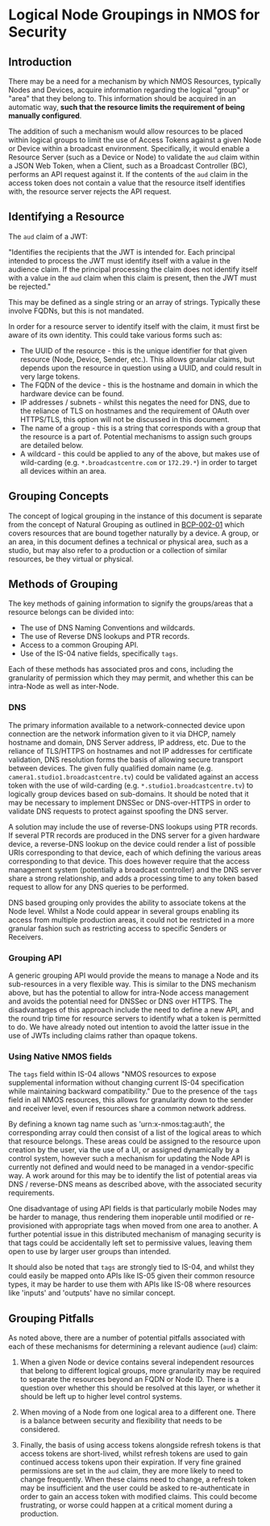 # Logical Node Groupings in NMOS for Security

## Introduction

There may be a need for a mechanism by which NMOS Resources, typically Nodes and Devices, acquire
information regarding the logical "group" or "area" that they belong to. This information should be
acquired in an automatic way, __such that the resource limits the requirement of being manually
configured__.

The addition of such a mechanism would allow resources to be placed within logical groups to limit
the use of Access Tokens against a given Node or Device within a broadcast environment. Specifically,
it would enable a Resource Server (such as a Device or Node) to validate the `aud` claim within a
JSON Web Token, when a Client, such as a Broadcast Controller (BC), performs an API request against
it. If the contents of the `aud` claim in the access token does not contain a value that the resource
itself identifies with, the resource server rejects the API request.

## Identifying a Resource

The `aud` claim of a JWT:

"Identifies the recipients that the JWT is intended for. Each principal intended to process the JWT
must identify itself with a value in the audience claim. If the principal
processing the claim does not identify itself with a value in the `aud` claim when this claim is
present, then the JWT must be rejected."

This may be defined as a single string or an array of strings. Typically these involve FQDNs, but this is not mandated.

In order for a resource server to identify itself with the claim, it must first be aware of its own
identity. This could take various forms such as:
- The UUID of the resource - this is the unique identifier for that given resource (Node, Device,
  Sender, etc.). This allows granular claims, but depends upon the resource in question using a UUID, and could result
  in very large tokens.
- The FQDN of the device - this is the hostname and domain in which the hardware device can be found.
- IP addresses / subnets - whilst this negates the need for DNS, due to the reliance of TLS on
  hostnames and the requirement of OAuth over HTTPS/TLS, this option will not be discussed in this
  document.
- The name of a group - this is a string that corresponds with a group that the resource is a part
  of. Potential mechanisms to assign such groups are detailed below.
- A wildcard - this could be applied to any of the above, but makes use of wild-carding (e.g.
  `*.broadcastcentre.com` or `172.29.*`) in order to target all devices within an area.

## Grouping Concepts

The concept of logical grouping in the instance of this document is separate from the concept of Natural Grouping
as outlined in [BCP-002-01](https://amwa-tv.github.io/nmos-grouping/best-practice-natural-grouping.html) which
covers resources that are bound together naturally by a device.
A group, or an area, in this document defines a technical or physical area, such as a studio, but may
also refer to a production or a collection of similar resources, be they virtual or physical.

## Methods of Grouping

The key methods of gaining information to signify the groups/areas that a resource belongs can be divided into:
- The use of DNS Naming Conventions and wildcards.
- The use of Reverse DNS lookups and PTR records.
- Access to a common Grouping API.
- Use of the IS-04 native fields, specifically `tags`.

Each of these methods has associated pros and cons, including the granularity of permission which they may permit, and
whether this can be intra-Node as well as inter-Node.

### DNS

The primary information available to a network-connected device upon connection are the network information given
to it via DHCP, namely hostname and domain, DNS Server address, IP address, etc. Due to the reliance of TLS/HTTPS
on hostnames and not IP addresses for certificate validation, DNS resolution forms the basis of allowing secure
transport between devices. The given fully qualified domain name (e.g. `camera1.studio1.broadcastcentre.tv`) could
be validated against an access token with the use of wild-carding (e.g. `*.studio1.broadcastcentre.tv`) to
logically group devices based on sub-domains. It should be noted that it may be necessary to implement DNSSec or
DNS-over-HTTPS in order to validate DNS requests to protect against spoofing the DNS server.

A solution may include the use of reverse-DNS lookups using PTR records. If several PTR records are produced in the
DNS server for a given hardware device, a reverse-DNS lookup on the device could render a list of possible URIs
corresponding to that device, each of which defining the various areas corresponding to that device. This does however
require that the access management system (potentially a broadcast controller) and the DNS server share a strong
relationship, and adds a processing time to any token based request to allow for any DNS queries to be performed.

DNS based grouping only provides the ability to associate tokens at the Node level. Whilst a Node could appear in
several groups enabling its access from multiple production areas, it could not be restricted in a more granular
fashion such as restricting access to specific Senders or Receivers.

### Grouping API

A generic grouping API would provide the means to manage a Node and its sub-resources in a very flexible way. This is
similar to the DNS mechanism above, but has the potential to allow for intra-Node access management and avoids the
potential need for DNSSec or DNS over HTTPS. The disadvantages of this approach include the need to define a new API,
and the round trip time for resource servers to identify what a token is permitted to do. We have already noted out
intention to avoid the latter issue in the use of JWTs including claims rather than opaque tokens.

### Using Native NMOS fields

The `tags` field within IS-04 allows "NMOS resources to expose supplemental information without changing current
IS-04 specification while maintaining backward compatibility."
Due to the presence of the `tags` field in all NMOS resources, this allows for granularity down to the sender and
receiver level, even if resources share a common network address.

By defining a known tag name such as 'urn:x-nmos:tag:auth', the corresponding array could then consist of a list of the
logical areas to which that resource belongs. These areas could be assigned to the resource upon creation by the user,
via the use of a UI, or assigned dynamically by a control system, however such a mechanism for updating the Node API is
currently not defined and would need to be managed in a vendor-specific way. A work around for this may be to identify
the list of potential areas via DNS / reverse-DNS means as described above, with the associated security requirements.

One disadvantage of using API fields is that particularly mobile Nodes may be harder to manage, thus rendering them
inoperable until modified or re-provisioned with appropriate tags when moved from one area to another. A further
potential issue in this distributed mechanism of managing security is that tags could be accidentally left set to
permissive values, leaving them open to use by larger user groups than intended.

It should also be noted that `tags` are strongly tied to IS-04, and whilst they could easily be mapped onto APIs like
IS-05 given their common resource types, it may be harder to use them with APIs like IS-08 where resources like
'inputs' and 'outputs' have no similar concept.

## Grouping Pitfalls

As noted above, there are a number of potential pitfalls associated with each of these mechanisms for determining a
relevant audience (`aud`) claim:

1) When a given Node or device contains several independent resources that belong to different logical groups, more
granularity may be required to separate the resources beyond an FQDN or Node ID. There is a question over whether
this should be resolved at this layer, or whether it should be left up to higher level control systems.

2) When moving of a Node from one logical area to a different one. There is a balance between
security and flexibility that needs to be considered.

3) Finally, the basis of using access tokens alongside refresh tokens is that access tokens are short-lived, whilst
refresh tokens are used to gain continued access tokens upon their expiration. If very fine grained permissions are set
in the `aud` claim, they are more likely to need to change frequently. When these claims need to change, a refresh
token may be insufficient and the user could be asked to re-authenticate in order to gain an access token with modified
claims. This could become frustrating, or worse could happen at a critical moment during a production.
